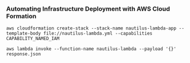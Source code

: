 ### Automating Infrastructure Deployment with AWS Cloud Formation
```
aws cloudformation create-stack --stack-name nautilus-lambda-app --template-body file://nautilus-lambda.yml --capabilities CAPABILITY_NAMED_IAM
```
```
aws lambda invoke --function-name nautilus-lambda --payload '{}' response.json
```